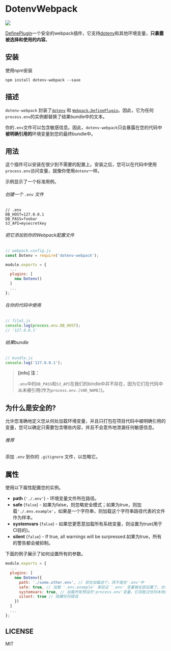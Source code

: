 # DotenvWebpack

[![](https://img.shields.io/badge/Github-查看更多-brightgreen.svg)](https://github.com/mrsteele/dotenv-webpack)

[DefinePlugin](/Plugins/internal/DefinePlugin.md)一个安全的webpack插件，它支持[dotenv](https://github.com/motdotla/dotenv)和其他环境变量，**只暴露被选择和使用的内容**。

## 安装

使用npm安装

`npm install dotenv-webpack --save`

## 描述

`dotenv-webpack` 封装了[`dotenv`](https://github.com/motdotla/dotenv) 和 [`Webpack.DefinePlugin`](/Plugins/internal/DefinePlugin.md)。因此，它为任何`process.env`的实例都替换了结果bundle中的文本。

你的`.env`文件可以包含敏感信息。因此，`dotenv-webpack`只会暴露在您的代码中**被明确引用的**环境变量到您的最终bundle中。

## 用法

这个插件可以安装在很少到不需要的配置上。安装之后，您可以在代码中使用`process.env`访问变量，就像你使用`dotenv`一样。

示例显示了一个标准用例。

###### 创建一个 `.env` 文件

```
// .env
DB_HOST=127.0.0.1
DB_PASS=foobar
S3_API=mysecretkey
```

###### 把它添加到你的Webpack配置文件

```javascript
// webpack.config.js
const Dotenv = require('dotenv-webpack');

module.exports = {
  ...
  plugins: [
    new Dotenv()
  ]
  ...
};
```

###### 在你的代码中使用

```javascript
// file1.js
console.log(process.env.DB_HOST);
// '127.0.0.1'
```

###### 结果bundle

```javascript
// bundle.js
console.log('127.0.0.1');
```

> **\[info\] 注：**
>
> `.env`中的`DB_PASS`和`S3_API`在我们的bindle中并不存在，因为它们在代码中从未被引用\(作为`process.env.[VAR_NAME]`\)。

## 为什么是安全的?

允许您准确地定义您从何处加载环境变量，并且只打包在项目代码中被明确引用的变量，您可以确定只需要包含哪些内容，并且不会意外地泄漏任何敏感信息。

###### 推荐

添加 `.env` 到你的 `.gitignore` 文件，以忽略它。

## 属性

使用以下属性配置您的实例。

* **path** \(`'./.env'`\) - 环境变量文件所在路径。
* **safe** \(`false`\) -  如果为false，则忽略安全模式；如果为true，则加载`'./.env.example'`，如果是一个字符串，则加载这个字符串路径代表的文件作为样本。
* **systemvars** \(`false`\) - 如果您更愿意加载所有系统变量，则设置为true\(用于CI目的\)。
* **silent** \(`false`\) - If true, all warnings will be surpressed.如果为true，所有的警告都会被抑制。

下面的例子展示了如何设置所有的参数。

```javascript
module.exports = {
  ...
  plugins: [
    new Dotenv({
      path: './some.other.env', // 现在加载这个，而不是在'.env'中
      safe: true, // 加载 '.env.example' 来验证 '.env' 变量被全部设置了。也可以是另一个文件的路径字符串。
      systemvars: true, // 加载所有预设的'process.env'变量，它将胜过任何本地的dotenv规范。
      silent: true // 隐藏任何错误
    })
  ]
  ...
};
```

## LICENSE

MIT


